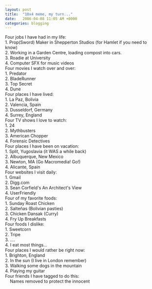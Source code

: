 ```yaml
---
layout: post
title:  "10x4 meme, my turn..."
date:   2006-04-08 11:05 AM +0000
categories: blogging
---
```

Four jobs I have had in my life:<br />1. Prop(Sword) Maker in Shepperton Studios (for Hamlet if you need to know)<br />2. Working in a Garden Centre, loading compost into cars.<br />3. Roadie at University<br />4. Computer SFX for music videos<br />Four movies I watch over and over:<br />1. Predator<br />2. BladeRunner<br />3. Top Secret<br />4. Dune<br />Four places I have lived:<br />1. La Paz, Bolivia<br />2. Valencia, Spain<br />3. Dusseldorf, Germany<br />4. Surrey, England<br />Four TV shows I love to watch:<br />1. 24<br />2. Mythbusters<br />3. American Chopper<br />4. Forensic Detectives<br />Four places I have been on vacation:<br />1. Split, Yugoslavia (it WAS a while back)<br />2. Albuquerque, New Mexico<br />3. Newton, MA (Go Macromedia! Go!)<br />4. Alicante, Spain<br />Four websites I visit daily:<br />1. Gmail<br />2. Digg.com<br />3. Sean Corfield's An Architect's View<br />4. UserFriendly<br />Four of my favorite foods:<br />1. Sunday Roast Chicken<br />2. Salte&ntilde;as (Bolivian pasties)<br />3. Chicken Dansak (Curry)<br />4. Fry Up Breakfasts<br />Four foods I dislike:<br />1. Sweetcorn<br />2. Tripe<br />3. .... <br />4. I eat most things... <br />Four places I would rather be right now:<br />1. Brighton, England<br />2. In the sun (I live in London remember)<br />3. Walking some dogs in the mountain<br />4. Playing my guitar <br />Four friends I have tagged to do this:<br />&nbsp;&nbsp; &nbsp;Names removed to protect the innocent